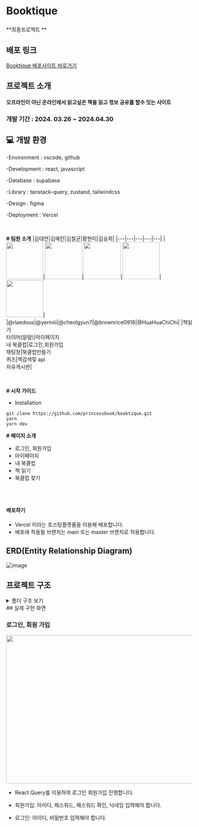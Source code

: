 # Booktique

###

**최종프로젝트 **

## 배포 링크

[Booktique 배포사이트 바로가기](https://booktique.vercel.app/)
<a href="https://booktique.vercel.app" target="_blank"></a>

## 프로젝트 소개

#### 오프라인이 아닌 온라인에서 읽고싶은 책을 읽고 정보 공유를 할수 잇는 사이트

### 개발 기간 : 2024. 03.26 ~ 2024.04.30

## 💻️ 개발 환경

-Environment : vscode, github

-Development : react, javascript

-Database : supabase

-Library : tanstack-query, zustand, tailwindcss

-Design : figma

-Deployment : Vercel

</br>

**# 팀원 소개**
|김대연|김예린|김철균|황현미|김승희|
|---|---|---|---|---|
|<img src="https://avatars.githubusercontent.com/u/103303516?v=4" width="100" height="100"/>|<img src="https://avatars.githubusercontent.com/u/118904207?v=4" width="100" height="100"/>|<img src="https://avatars.githubusercontent.com/u/97039528?v=4" width="100" height="100"/>|<img src="https://img.cjthemarket.com/images/file/product/166/20230131131750628.jpg?SF=webp" width="100" height="100"/>|<img src="https://avatars.githubusercontent.com/u/154486286?v=4" width="100" height="100"/>|
|@rlaedous|@yeriniii|@cheolgyun7|@brownrice0916|@HuaHuaChiChi|
|책읽기<br />타이머(알람)|마이페이지<br />내 북클럽|로그인,회원가입<br />채팅창|북클럽만들기<br />퀴즈|책검색및 api<br />자유게시판|

<br>

**# 시작 가이드**

- Installation

```
git clone https://github.com/princessbook/booktique.git
yarn
yarn dev
```

**# 페이지 소개**

- 로그인, 회원가입
- 마이페이지
- 내 북클럽
- 책 읽기
- 북클럽 찾기

<br/>

</br>

#### 배포하기

- Vercel 이라는 호스팅플랫폼을 이용해 배포합니다.
- 배포에 적용될 브랜치는 main 또는 master 브랜치로 적용합니다.

## ERD(Entity Relationship Diagram)

![image](https://github.com/princessbook/booktique/assets/97039528/7c5a1b69-3fe7-403f-b911-da6c494003f9)

## 프로젝트 구조

<details>
  <summary>폴더 구조 보기</summary>
  📦src
 ┣ 📂app
 ┃ ┣ 📂(navigationBar)
 ┃ ┃ ┣ 📂board
 ┃ ┃ ┃ ┣ 📂detail
 ┃ ┃ ┃ ┃ ┗ 📂[postId]
 ┃ ┃ ┃ ┃ ┃ ┗ 📜page.tsx
 ┃ ┃ ┃ ┗ 📂posting
 ┃ ┃ ┃ ┃ ┗ 📂[postId]
 ┃ ┃ ┃ ┃ ┃ ┗ 📜page.tsx
 ┃ ┃ ┣ 📂bookclubs
 ┃ ┃ ┃ ┣ 📂create
 ┃ ┃ ┃ ┃ ┣ 📂search
 ┃ ┃ ┃ ┃ ┃ ┣ 📜SearchForm.tsx
 ┃ ┃ ┃ ┃ ┃ ┣ 📜SearchModal.tsx
 ┃ ┃ ┃ ┃ ┃ ┗ 📜SearchResult.tsx
 ┃ ┃ ┃ ┃ ┣ 📜page.tsx
 ┃ ┃ ┃ ┃ ┗ 📜ReactSelectBar.tsx
 ┃ ┃ ┃ ┣ 📂[id]
 ┃ ┃ ┃ ┃ ┣ 📜BackBtn.tsx
 ┃ ┃ ┃ ┃ ┣ 📜BookClubCSR.tsx
 ┃ ┃ ┃ ┃ ┣ 📜JoinAndResignBtn.tsx
 ┃ ┃ ┃ ┃ ┣ 📜JoinBtn.tsx
 ┃ ┃ ┃ ┃ ┣ 📜Members.tsx
 ┃ ┃ ┃ ┃ ┣ 📜page.tsx
 ┃ ┃ ┃ ┃ ┗ 📜ResignBtn.tsx
 ┃ ┃ ┃ ┣ 📜ClubAdminProfile.tsx
 ┃ ┃ ┃ ┣ 📜ClubMembersCount.tsx
 ┃ ┃ ┃ ┣ 📜ClubSearch.tsx
 ┃ ┃ ┃ ┣ 📜layout.tsx
 ┃ ┃ ┃ ┣ 📜page.tsx
 ┃ ┃ ┃ ┗ 📜SearchInput.tsx
 ┃ ┃ ┣ 📂my-clubs
 ┃ ┃ ┃ ┣ 📂[clubId]
 ┃ ┃ ┃ ┃ ┣ 📂info
 ┃ ┃ ┃ ┃ ┃ ┗ 📜page.tsx
 ┃ ┃ ┃ ┃ ┣ 📂posts
 ┃ ┃ ┃ ┃ ┃ ┗ 📜page.tsx
 ┃ ┃ ┃ ┃ ┣ 📂quizzes
 ┃ ┃ ┃ ┃ ┃ ┗ 📜page.tsx
 ┃ ┃ ┃ ┃ ┣ 📂sentences
 ┃ ┃ ┃ ┃ ┃ ┗ 📜page.tsx
 ┃ ┃ ┃ ┃ ┣ 📜ClubSelector.tsx
 ┃ ┃ ┃ ┃ ┗ 📜layout.tsx
 ┃ ┃ ┃ ┣ 📜layout.tsx
 ┃ ┃ ┃ ┗ 📜page.tsx
 ┃ ┃ ┣ 📂mypage
 ┃ ┃ ┃ ┣ 📂mybookclubs
 ┃ ┃ ┃ ┃ ┗ 📜page.tsx
 ┃ ┃ ┃ ┣ 📂mysentences
 ┃ ┃ ┃ ┃ ┗ 📜page.tsx
 ┃ ┃ ┃ ┣ 📂[userId]
 ┃ ┃ ┃ ┃ ┗ 📜page.tsx
 ┃ ┃ ┃ ┣ 📜layout.tsx
 ┃ ┃ ┃ ┗ 📜page.tsx
 ┃ ┃ ┣ 📂readbook
 ┃ ┃ ┃ ┣ 📂[id]
 ┃ ┃ ┃ ┃ ┣ 📂[save]
 ┃ ┃ ┃ ┃ ┃ ┣ 📜page.tsx
 ┃ ┃ ┃ ┃ ┃ ┣ 📜SaveBookInfo.tsx
 ┃ ┃ ┃ ┃ ┃ ┣ 📜SaveCard.tsx
 ┃ ┃ ┃ ┃ ┃ ┣ 📜SaveProgressBar.tsx
 ┃ ┃ ┃ ┃ ┃ ┗ 📜Timer.tsx
 ┃ ┃ ┃ ┃ ┣ 📜BookInfo.tsx
 ┃ ┃ ┃ ┃ ┣ 📜CompleteModal.tsx
 ┃ ┃ ┃ ┃ ┣ 📜EndButton.tsx
 ┃ ┃ ┃ ┃ ┣ 📜EndModal.tsx
 ┃ ┃ ┃ ┃ ┣ 📜layout.tsx
 ┃ ┃ ┃ ┃ ┣ 📜MemberList.tsx
 ┃ ┃ ┃ ┃ ┗ 📜page.tsx
 ┃ ┃ ┃ ┣ 📜ClubList.tsx
 ┃ ┃ ┃ ┣ 📜layout.tsx
 ┃ ┃ ┃ ┣ 📜page.tsx
 ┃ ┃ ┃ ┣ 📜ProgressBar.tsx
 ┃ ┃ ┃ ┗ 📜ReadButton.tsx
 ┃ ┃ ┗ 📜layout.tsx
 ┃ ┣ 📂api
 ┃ ┃ ┣ 📂getBookInfo
 ┃ ┃ ┃ ┗ 📂[id]
 ┃ ┃ ┃ ┃ ┗ 📜route.ts
 ┃ ┃ ┗ 📂[keyword]
 ┃ ┃ ┃ ┗ 📜route.ts
 ┃ ┣ 📂auth
 ┃ ┃ ┣ 📂callback
 ┃ ┃ ┃ ┗ 📜route.ts
 ┃ ┃ ┣ 📂confirm
 ┃ ┃ ┃ ┗ 📜route.ts
 ┃ ┃ ┗ 📜authAPI.ts
 ┃ ┣ 📂bookclubs
 ┃ ┃ ┗ 📜ClubSearch.tsx
 ┃ ┣ 📂chat
 ┃ ┃ ┗ 📂[id]
 ┃ ┃ ┃ ┣ 📜ChatInput.tsx
 ┃ ┃ ┃ ┗ 📜page.tsx
 ┃ ┣ 📂login
 ┃ ┃ ┣ 📜action.ts
 ┃ ┃ ┗ 📜page.tsx
 ┃ ┣ 📂register
 ┃ ┃ ┣ 📂set-nickname
 ┃ ┃ ┃ ┗ 📜page.tsx
 ┃ ┃ ┣ 📂set-profile-image
 ┃ ┃ ┃ ┗ 📜page.tsx
 ┃ ┃ ┗ 📜page.tsx
 ┃ ┣ 📜globals.css
 ┃ ┣ 📜layout.tsx
 ┃ ┣ 📜not-found.tsx
 ┃ ┣ 📜page.tsx
 ┃ ┗ 📜provider.tsx
 ┣ 📂common
 ┃ ┣ 📂constants
 ┃ ┃ ┣ 📜bookCategories.ts
 ┃ ┃ ┗ 📜tableNames.ts
 ┃ ┣ 📜Button.tsx
 ┃ ┣ 📜Input.tsx
 ┃ ┣ 📜LoadingOverlay.tsx
 ┃ ┗ 📜ToastUi.tsx
 ┣ 📂components
 ┃ ┣ 📂common
 ┃ ┃ ┣ 📜Animation.tsx
 ┃ ┃ ┣ 📜HeaderWithBack.tsx
 ┃ ┃ ┗ 📜NoContentMessage.tsx
 ┃ ┣ 📂header
 ┃ ┃ ┣ 📜Header.tsx
 ┃ ┃ ┗ 📜page.tsx
 ┃ ┣ 📂login
 ┃ ┃ ┗ 📜LoginForm.tsx
 ┃ ┣ 📂my-clubs
 ┃ ┃ ┣ 📂board
 ┃ ┃ ┃ ┣ 📂boardDetail
 ┃ ┃ ┃ ┃ ┣ 📜ArticleComment.tsx
 ┃ ┃ ┃ ┃ ┣ 📜ArticleCommentInput.tsx
 ┃ ┃ ┃ ┃ ┣ 📜ArticleTimeStamp.tsx
 ┃ ┃ ┃ ┃ ┗ 📜BoardDetailArticle.tsx
 ┃ ┃ ┃ ┣ 📂posting
 ┃ ┃ ┃ ┃ ┗ 📜PhotoSection.tsx
 ┃ ┃ ┃ ┗ 📜Board.tsx
 ┃ ┃ ┣ 📂info
 ┃ ┃ ┃ ┣ 📜ClubBook.tsx
 ┃ ┃ ┃ ┣ 📜HomeTab.tsx
 ┃ ┃ ┃ ┣ 📜MemberCard.tsx
 ┃ ┃ ┃ ┣ 📜Members.tsx
 ┃ ┃ ┃ ┣ 📜NonMyClub.tsx
 ┃ ┃ ┃ ┣ 📜ResignBtn.tsx
 ┃ ┃ ┃ ┗ 📜WithdrawalPopup.tsx
 ┃ ┃ ┣ 📂sentences
 ┃ ┃ ┃ ┣ 📜SentenceModal.tsx
 ┃ ┃ ┃ ┣ 📜Sentences.tsx
 ┃ ┃ ┃ ┣ 📜SentenceStorage.tsx
 ┃ ┃ ┃ ┗ 📜SentenceUser.tsx
 ┃ ┃ ┗ 📜QuizArchiving.tsx
 ┃ ┣ 📂mypage
 ┃ ┃ ┣ 📂clubs
 ┃ ┃ ┃ ┣ 📜AllMyBookClubs.tsx
 ┃ ┃ ┃ ┣ 📜BookClubItem.tsx
 ┃ ┃ ┃ ┗ 📜MyBookClub.tsx
 ┃ ┃ ┣ 📂profile
 ┃ ┃ ┃ ┣ 📜LogoutButton.tsx
 ┃ ┃ ┃ ┣ 📜Profile.tsx
 ┃ ┃ ┃ ┗ 📜ProfileDetail.tsx
 ┃ ┃ ┗ 📂sentences
 ┃ ┃ ┃ ┣ 📜AllMySentences.tsx
 ┃ ┃ ┃ ┣ 📜MySentencesStore.tsx
 ┃ ┃ ┃ ┗ 📜SentenceItem.tsx
 ┃ ┣ 📂navigationBar
 ┃ ┃ ┗ 📜page.tsx
 ┃ ┣ 📂nickname
 ┃ ┃ ┗ 📜MyNicknameForm.tsx
 ┃ ┣ 📂quiz
 ┃ ┃ ┣ 📜MultipleChoiceQuizComponent.tsx
 ┃ ┃ ┣ 📜QuizAnswer.tsx
 ┃ ┃ ┣ 📜QuizContainer.tsx
 ┃ ┃ ┣ 📜QuizModal.tsx
 ┃ ┃ ┣ 📜QuizQuestion.tsx
 ┃ ┃ ┣ 📜QuizShortAnswer.tsx
 ┃ ┃ ┗ 📜ShortQuizComponent.tsx
 ┃ ┣ 📂realtime
 ┃ ┃ ┣ 📜ChatBackImg.tsx
 ┃ ┃ ┣ 📜ChatInfo.tsx
 ┃ ┃ ┣ 📜ChatMessages.tsx
 ┃ ┃ ┣ 📜ChatPresence.tsx
 ┃ ┃ ┣ 📜ListMessages.tsx
 ┃ ┃ ┣ 📜LoadMoreMessages.tsx
 ┃ ┃ ┣ 📜Message.tsx
 ┃ ┃ ┗ 📜OtherMessage.tsx
 ┃ ┗ 📂register
 ┃ ┃ ┗ 📜RegisterForm.tsx
 ┣ 📂hooks
 ┃ ┣ 📂Board
 ┃ ┃ ┗ 📜useRelativeTime.tsx
 ┃ ┣ 📂info
 ┃ ┃ ┗ 📜useMyClubInfo.tsx
 ┃ ┣ 📂mypage
 ┃ ┃ ┣ 📜useUserClubs.tsx
 ┃ ┃ ┗ 📜useUserSentences.tsx
 ┃ ┣ 📜fetchDB.ts
 ┃ ┣ 📜useInput.ts
 ┃ ┣ 📜usePostDataEffect.ts
 ┃ ┗ 📜useRealtimePostgresChanges.ts
 ┣ 📂lib
 ┃ ┣ 📂constant
 ┃ ┃ ┗ 📜index.ts
 ┃ ┣ 📂types
 ┃ ┃ ┣ 📜BookAPI.ts
 ┃ ┃ ┗ 📜supabase.ts
 ┃ ┗ 📜utils.ts
 ┣ 📂store
 ┃ ┣ 📜index.ts
 ┃ ┣ 📜InitMessages.tsx
 ┃ ┣ 📜InitUser.tsx
 ┃ ┣ 📜messages.ts
 ┃ ┣ 📜modalstore.ts
 ┃ ┣ 📜user.ts
 ┃ ┗ 📜zustandStore.ts
 ┣ 📂utils
 ┃ ┣ 📂api
 ┃ ┃ ┗ 📜authAPI.ts
 ┃ ┣ 📂bookAPIs
 ┃ ┃ ┗ 📜bookAPI.ts
 ┃ ┣ 📂middlewares
 ┃ ┃ ┣ 📜authToken.ts
 ┃ ┃ ┣ 📜chain.ts
 ┃ ┃ ┣ 📜middleware.ts
 ┃ ┃ ┗ 📜protectRoute.ts
 ┃ ┣ 📂postAPIs
 ┃ ┃ ┣ 📂postCommentAPIs
 ┃ ┃ ┃ ┗ 📜commentAPI.ts
 ┃ ┃ ┗ 📜postAPI.ts
 ┃ ┣ 📂supabase
 ┃ ┃ ┣ 📜client.ts
 ┃ ┃ ┗ 📜server.ts
 ┃ ┣ 📂userAPIs
 ┃ ┃ ┣ 📜authAPI.ts
 ┃ ┃ ┣ 📜Fns.ts
 ┃ ┃ ┗ 📜storageAPI.ts
 ┃ ┣ 📜dateUtils.ts
 ┃ ┣ 📜getCallBackURL.ts
 ┃ ┣ 📜nicknameGenerator.ts
 ┃ ┣ 📜testAPIs.ts
 ┃ ┣ 📜time.ts
 ┃ ┣ 📜timeUtils.ts
 ┃ ┗ 📜validation.ts
 ┗ 📜middleware.ts
</details>
## 실제 구현 화면

### 로그인, 회원 가입

<img src="https://github.com/rlaedous/take-it/assets/118904207/716d6117-0367-454b-8218-5449fd77996c" width="800px" height="400px"/>

- React Query를 이용하여 로그인 회원가입 진행합니다.

- 회원가입: 아이디, 패스워드, 패스워드 확인, 닉네임 입력해야 합니다.
- 로그인: 아이디, 비밀번호 입력해야 합니다.
